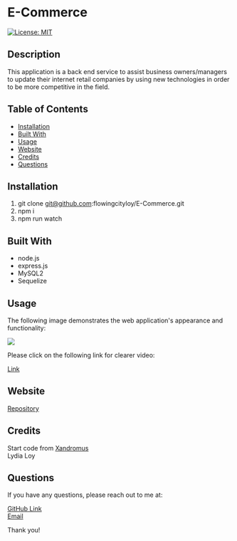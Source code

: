 # E-Commerce    
[![License: MIT](https://img.shields.io/badge/License-MIT-yellow.svg)](https://opensource.org/licenses/MIT)


## Description
This application is a back end service to assist business owners/managers to update their internet retail companies by using new technologies in order to be more competitive in the field.



## Table of Contents
* [Installation](#installation)
* [Built With](#builtwith)
* [Usage](#usage)
* [Website](#website)
* [Credits](#credits)
* [Questions](#questions)


## Installation 
  1. git clone git@github.com:flowingcityloy/E-Commerce.git
  2. npm i
  3. npm run watch


## Built With
* node.js
* express.js
* MySQL2
* Sequelize

  
## Usage 
The following image demonstrates the web application's appearance and functionality:
<p><img src="./assets/E-commerce.gif"/></p>
Please click on the following link for clearer video:
<p><a href=https://watch.screencastify.com/v/uidIelTwDot9AraOAEpW>Link</a></p>


## Website
[Repository](https://github.com/flowingcityloy/E-tracker)


## Credits

Start code from <a href="https://github.com/coding-boot-camp/miniature-eureka">Xandromus</a><br>
Lydia Loy
    

## Questions
  
  If you have any questions, please reach out to me at:<br>
  
  <a href="https://github.com/flowingcityloy">GitHub Link</a><br>
  <a href="mailto:lydia_art@yahoo.com">Email</a><br>

  Thank you!